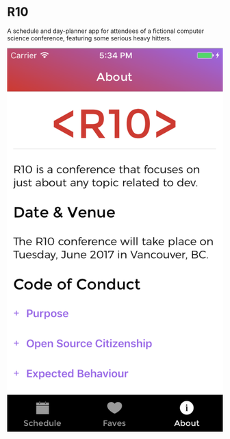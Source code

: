 # R10

A schedule and day-planner app for attendees of a fictional computer science conference, featuring some serious heavy hitters.

![Screenshot-IOS1](/js/assets/images/screenshot-1-IOS.png "IOS version home screen")
